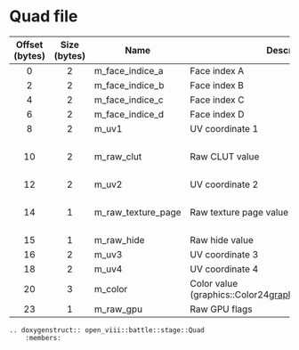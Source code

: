 Quad file
=====

| Offset (bytes) | Size (bytes) | Name               | Description                                                  | Math Formula                                                                         |
|:--------------:|:------------:|--------------------|--------------------------------------------------------------|--------------------------------------------------------------------------------------|
|       0        |      2       | m_face_indice_a    | Face index A                                                 |                                                                                      |
|       2        |      2       | m_face_indice_b    | Face index B                                                 |                                                                                      |
|       4        |      2       | m_face_indice_c    | Face index C                                                 |                                                                                      |
|       6        |      2       | m_face_indice_d    | Face index D                                                 |                                                                                      |
|       8        |      2       | m_uv1              | UV coordinate 1                                              |                                                                                      |
|       10       |      2       | m_raw_clut         | Raw CLUT value                                               | {math}`((\text{raw_clut} \ll 2) ∣ (\text{raw_clut} \gg (16 - 2))) \;\&\; 15{math}`   |
|       12       |      2       | m_uv2              | UV coordinate 2                                              |                                                                                      |
|       14       |      1       | m_raw_texture_page | Raw texture page value                                       | {math}`&(\text{raw_texture_page} \gg 4) \;\text{\&}\; 15{math}`                      |
|       15       |      1       | m_raw_hide         | Raw hide value                                               |                                                                                      |
|       16       |      2       | m_uv3              | UV coordinate 3                                              |                                                                                      |
|       18       |      2       | m_uv4              | UV coordinate 4                                              |                                                                                      |
|       20       |      3       | m_color            | Color value (graphics::Color24<graphics::ColorLayoutT::RGB>) |                                                                                      |
|       23       |      1       | m_raw_gpu          | Raw GPU flags                                                |                                                                                      |


```{eval-rst}
.. doxygenstruct:: open_viii::battle::stage::Quad
    :members:
```